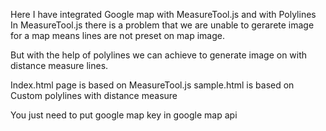 Here I have integrated Google map with MeasureTool.js and with Polylines
In MeasureTool.js there is a problem that we are unable to gerarete image for a map means lines are not preset on map image.

But with the help of polylines we can achieve to generate image on with distance measure lines.


Index.html page is based on MeasureTool.js
sample.html is based on Custom polylines with distance measure

You just need to put google map key in google map api

